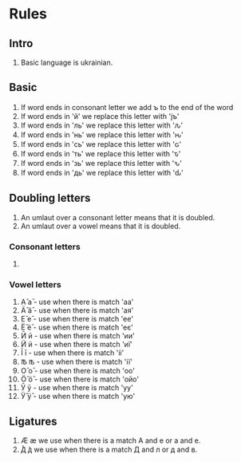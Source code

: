 # Rules

## Intro
1. Basic language is ukrainian.

## Basic
1. If word ends in consonant letter we add ꙏ to the end of the word
2. If word ends in 'й' we replace this letter with 'јъ'
3. If word ends in 'ль' we replace this letter with 'ԉ'
4. If word ends in 'нь' we replace this letter with 'ԋ'
5. If word ends in 'сь' we replace this letter with 'ԍ'
6. If word ends in 'ть' we replace this letter with 'ԏ'
7. If word ends in 'зь' we replace this letter with 'ԅ'
8. If word ends in 'дь' we replace this letter with 'ԃ'

## Doubling letters

1. An umlaut over a consonant letter means that it is doubled.
2. An umlaut over a vowel means that it is doubled.

### Consonant letters
1. 

### Vowel letters
1. А̄ а̄ - use when there is match 'аа'
2. Ӓ̄ ӓ̄ - use when there is match 'ая'
3. Е̄ е̄ - use when there is match 'ее'
4. Ё̄ ё̄ - use when there is match 'еє'
5. Ӣ ӣ - use when there is match 'ии'
6. Ӥ ӥ - use when there is match 'иї'
7. Ī ī - use when there is match 'іі'
8. Ꙓ ꙓ - use when there is match 'ії'
9. О̄ о̄ - use when there is match 'оо'
10. Ӧ̄ ӧ̄ - use when there is match 'ойо'
11. Ӯ ӯ - use when there is match 'уу'
12. Ӱ̄ ӱ̄ - use when there is match 'ую'

## Ligatures
1. Ӕ ӕ we use when there is a match А and е or а and е.
2. Ꚁ ꚁ we use when there is a match Д and л or д and в.
